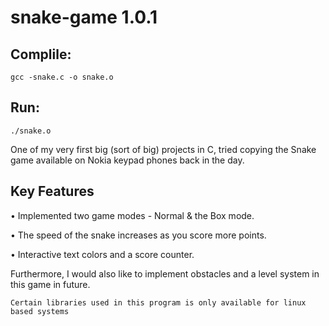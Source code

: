 # snake-game 1.0.1

## Complile: 
```
gcc -snake.c -o snake.o
```
## Run: 
```
./snake.o
```
One of my very first big (sort of big) projects in C, tried copying the Snake game available on Nokia keypad phones back in the day.

## Key Features
• Implemented two game modes - Normal & the Box mode. 

• The speed of the snake increases as you score more points.

• Interactive text colors and a score counter.


Furthermore, I would also like to implement obstacles and a level system in this game in future. 

`Certain libraries used in this program is only available for linux based systems`
